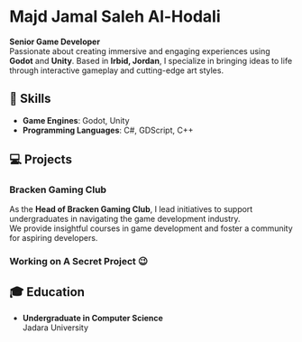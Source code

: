 # Majd Jamal Saleh Al-Hodali  

**Senior Game Developer**  
Passionate about creating immersive and engaging experiences using **Godot** and **Unity**. Based in **Irbid, Jordan**, I specialize in bringing ideas to life through interactive gameplay and cutting-edge art styles.



## 🔧 Skills  

- **Game Engines**: Godot, Unity  
- **Programming Languages**: C#, GDScript, C++  


## 💻 Projects  

### Bracken Gaming Club  
As the **Head of Bracken Gaming Club**, I lead initiatives to support undergraduates in navigating the game development industry.  
We provide insightful courses in game development and foster a community for aspiring developers.  

### Working on A Secret Project 😉


## 🎓 Education  

- **Undergraduate in Computer Science**  
  Jadara University  

